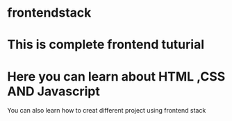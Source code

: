 # frontendstack
# This is complete frontend tuturial
# Here you can learn about HTML ,CSS AND Javascript
 You can also learn how to creat different project using frontend stack
